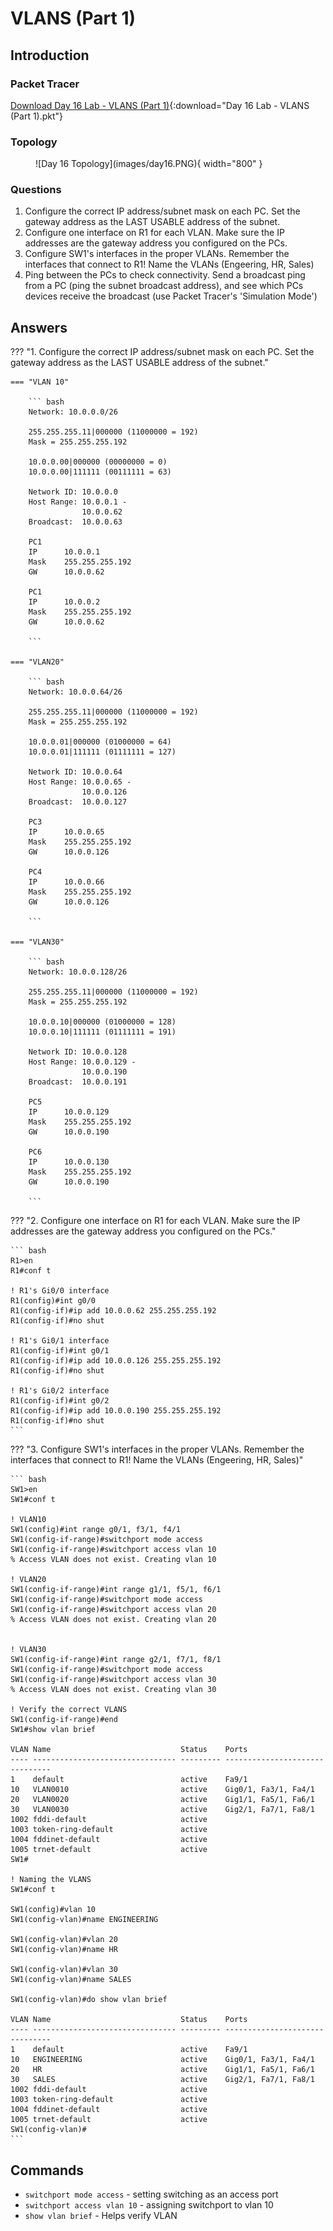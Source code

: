 # VLANS (Part 1)

## Introduction

### Packet Tracer

[Download Day 16 Lab - VLANS (Part 1)](../assets/packet-tracer-files/Day%2016%20Lab%20-%20VLANs%20(Part%201).pkt){:download="Day 16 Lab - VLANS (Part 1).pkt"}

### Topology

<figure markdown>
  ![Day 16 Topology](images/day16.PNG){ width="800" }
  <figcaption></figcaption>
</figure>

### Questions

1. Configure the correct IP address/subnet mask on each PC. Set the gateway address as the LAST USABLE address of the subnet.
2. Configure one interface on R1 for each VLAN. Make sure the IP addresses are the gateway address you configured on the PCs.
3. Configure SW1's interfaces in the proper VLANs. Remember the interfaces that connect to R1! Name the VLANs (Engeering, HR, Sales)
4. Ping between the PCs to check connectivity. Send a broadcast ping from a PC (ping the subnet broadcast address), and see which PCs devices receive the broadcast (use Packet Tracer's 'Simulation Mode')

## Answers

??? "1. Configure the correct IP address/subnet mask on each PC. Set the gateway address as the LAST USABLE address of the subnet."

    === "VLAN 10"
        
        ``` bash
        Network: 10.0.0.0/26

        255.255.255.11|000000 (11000000 = 192)
        Mask = 255.255.255.192

        10.0.0.00|000000 (00000000 = 0)
        10.0.0.00|111111 (00111111 = 63)

        Network ID: 10.0.0.0
        Host Range: 10.0.0.1 - 
                    10.0.0.62
        Broadcast:  10.0.0.63

        PC1
        IP      10.0.0.1
        Mask    255.255.255.192   
        GW      10.0.0.62

        PC1
        IP      10.0.0.2
        Mask    255.255.255.192   
        GW      10.0.0.62

        ```

    === "VLAN20"
        
        ``` bash
        Network: 10.0.0.64/26

        255.255.255.11|000000 (11000000 = 192)
        Mask = 255.255.255.192

        10.0.0.01|000000 (01000000 = 64)
        10.0.0.01|111111 (01111111 = 127)

        Network ID: 10.0.0.64
        Host Range: 10.0.0.65 - 
                    10.0.0.126
        Broadcast:  10.0.0.127

        PC3
        IP      10.0.0.65
        Mask    255.255.255.192   
        GW      10.0.0.126

        PC4
        IP      10.0.0.66
        Mask    255.255.255.192   
        GW      10.0.0.126

        ```

    === "VLAN30"
        
        ``` bash
        Network: 10.0.0.128/26

        255.255.255.11|000000 (11000000 = 192)
        Mask = 255.255.255.192

        10.0.0.10|000000 (01000000 = 128)
        10.0.0.10|111111 (01111111 = 191)

        Network ID: 10.0.0.128
        Host Range: 10.0.0.129 - 
                    10.0.0.190
        Broadcast:  10.0.0.191

        PC5
        IP      10.0.0.129
        Mask    255.255.255.192   
        GW      10.0.0.190

        PC6
        IP      10.0.0.130
        Mask    255.255.255.192   
        GW      10.0.0.190

        ```

??? "2. Configure one interface on R1 for each VLAN. Make sure the IP addresses are the gateway address you configured on the PCs."

    ``` bash 
    R1>en
    R1#conf t
    
    ! R1's Gi0/0 interface 
    R1(config)#int g0/0
    R1(config-if)#ip add 10.0.0.62 255.255.255.192
    R1(config-if)#no shut

    ! R1's Gi0/1 interface 
    R1(config-if)#int g0/1
    R1(config-if)#ip add 10.0.0.126 255.255.255.192
    R1(config-if)#no shut

    ! R1's Gi0/2 interface 
    R1(config-if)#int g0/2
    R1(config-if)#ip add 10.0.0.190 255.255.255.192
    R1(config-if)#no shut
    ```

??? "3. Configure SW1's interfaces in the proper VLANs. Remember the interfaces that connect to R1! Name the VLANs (Engeering, HR, Sales)"

    ``` bash 
    SW1>en
    SW1#conf t

    ! VLAN10
    SW1(config)#int range g0/1, f3/1, f4/1
    SW1(config-if-range)#switchport mode access
    SW1(config-if-range)#switchport access vlan 10
    % Access VLAN does not exist. Creating vlan 10

    ! VLAN20
    SW1(config-if-range)#int range g1/1, f5/1, f6/1
    SW1(config-if-range)#switchport mode access
    SW1(config-if-range)#switchport access vlan 20
    % Access VLAN does not exist. Creating vlan 20


    ! VLAN30
    SW1(config-if-range)#int range g2/1, f7/1, f8/1
    SW1(config-if-range)#switchport mode access 
    SW1(config-if-range)#switchport access vlan 30
    % Access VLAN does not exist. Creating vlan 30

    ! Verify the correct VLANS
    SW1(config-if-range)#end
    SW1#show vlan brief

    VLAN Name                             Status    Ports
    ---- -------------------------------- --------- -------------------------------
    1    default                          active    Fa9/1
    10   VLAN0010                         active    Gig0/1, Fa3/1, Fa4/1
    20   VLAN0020                         active    Gig1/1, Fa5/1, Fa6/1
    30   VLAN0030                         active    Gig2/1, Fa7/1, Fa8/1
    1002 fddi-default                     active    
    1003 token-ring-default               active    
    1004 fddinet-default                  active    
    1005 trnet-default                    active    
    SW1#

    ! Naming the VLANS
    SW1#conf t

    SW1(config)#vlan 10
    SW1(config-vlan)#name ENGINEERING

    SW1(config-vlan)#vlan 20
    SW1(config-vlan)#name HR

    SW1(config-vlan)#vlan 30
    SW1(config-vlan)#name SALES

    SW1(config-vlan)#do show vlan brief

    VLAN Name                             Status    Ports
    ---- -------------------------------- --------- -------------------------------
    1    default                          active    Fa9/1
    10   ENGINEERING                      active    Gig0/1, Fa3/1, Fa4/1
    20   HR                               active    Gig1/1, Fa5/1, Fa6/1
    30   SALES                            active    Gig2/1, Fa7/1, Fa8/1
    1002 fddi-default                     active    
    1003 token-ring-default               active    
    1004 fddinet-default                  active    
    1005 trnet-default                    active    
    SW1(config-vlan)#
    ```

## Commands

* `switchport mode access` - setting switching as an access port
* `switchport access vlan 10` - assigning switchport to vlan 10
* `show vlan brief` - Helps verify VLAN
  